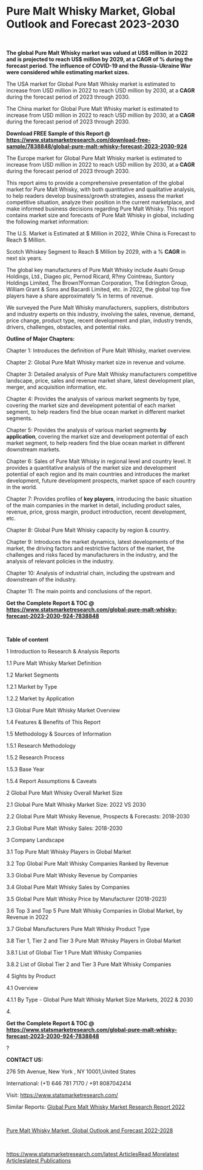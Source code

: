 <h1>Pure Malt Whisky Market, Global Outlook and Forecast 2023-2030</h1><br/><p><strong>The global Pure Malt Whisky market was valued at US$ million in 2022 and is projected to reach US$ million by 2029, at a <strong>CAGR</strong> of % during the forecast period. The influence of COVID-19 and the Russia-Ukraine War were considered while estimating market sizes.</strong></p>
 
 
 
 <p>The USA market for Global Pure Malt Whisky market is estimated to increase from USD million in 2022 to reach USD million by 2030, at a <strong>CAGR</strong> during the forecast period of 2023 through 2030.</p>
 
 
 
 <p>The China market for Global Pure Malt Whisky market is estimated to increase from USD million in 2022 to reach USD million by 2030, at a <strong>CAGR</strong> during the forecast period of 2023 through 2030.</p>
 
 
 
 <p><strong>Download FREE Sample of this Report @ <a href="https://www.statsmarketresearch.com/download-free-sample/7838848/global-pure-malt-whisky-forecast-2023-2030-924">https://www.statsmarketresearch.com/download-free-sample/7838848/global-pure-malt-whisky-forecast-2023-2030-924</a></strong></p>
 
 
 
 <p>The Europe market for Global Pure Malt Whisky market is estimated to increase from USD million in 2022 to reach USD million by 2030, at a <strong>CAGR</strong> during the forecast period of 2023 through 2030.</p>
 
 
 
 <p>This report aims to provide a comprehensive presentation of the global market for Pure Malt Whisky, with both quantitative and qualitative analysis, to help readers develop business/growth strategies, assess the market competitive situation, analyze their position in the current marketplace, and make informed business decisions regarding Pure Malt Whisky. This report contains market size and forecasts of Pure Malt Whisky in global, including the following market information:</p>
 
 
 
 <p>The U.S. Market is Estimated at $ Million in 2022, While China is Forecast to Reach $ Million.</p>
 
 
 
 <p>Scotch Whiskey Segment to Reach $ Million by 2029, with a % <strong>CAGR</strong> in next six years.</p>
 
 
 
 <p>The global key manufacturers of Pure Malt Whisky include Asahi Group Holdings, Ltd., Diageo plc, Pernod Ricard, R?my Cointreau, Suntory Holdings Limited, The Brown?Forman Corporation, The Edrington Group, William Grant & Sons and Bacardi Limited, etc. in 2022, the global top five players have a share approximately % in terms of revenue.</p>
 
 
 
 <p>We surveyed the Pure Malt Whisky manufacturers, suppliers, distributors and industry experts on this industry, involving the sales, revenue, demand, price change, product type, recent development and plan, industry trends, drivers, challenges, obstacles, and potential risks.</p>
 
 
 
 <p><strong>Outline of Major Chapters:</strong></p>
 
 
 
 <p>Chapter 1: Introduces the definition of Pure Malt Whisky, market overview.</p>
 
 
 
 <p>Chapter 2: Global Pure Malt Whisky market size in revenue and volume.</p>
 
 
 
 <p>Chapter 3: Detailed analysis of Pure Malt Whisky manufacturers competitive landscape, price, sales and revenue market share, latest development plan, merger, and acquisition information, etc.</p>
 
 
 
 <p>Chapter 4: Provides the analysis of various market segments by type, covering the market size and development potential of each market segment, to help readers find the blue ocean market in different market segments.</p>
 
 
 
 <p>Chapter 5: Provides the analysis of various market segments <strong>by application</strong>, covering the market size and development potential of each market segment, to help readers find the blue ocean market in different downstream markets.</p>
 
 
 
 <p>Chapter 6: Sales of Pure Malt Whisky in regional level and country level. It provides a quantitative analysis of the market size and development potential of each region and its main countries and introduces the market development, future development prospects, market space of each country in the world.</p>
 
 
 
 <p>Chapter 7: Provides profiles of <strong>key players</strong>, introducing the basic situation of the main companies in the market in detail, including product sales, revenue, price, gross margin, product introduction, recent development, etc.</p>
 
 
 
 <p>Chapter 8: Global Pure Malt Whisky capacity by region & country.</p>
 
 
 
 <p>Chapter 9: Introduces the market dynamics, latest developments of the market, the driving factors and restrictive factors of the market, the challenges and risks faced by manufacturers in the industry, and the analysis of relevant policies in the industry.</p>
 
 
 
 <p>Chapter 10: Analysis of industrial chain, including the upstream and downstream of the industry.</p>
 
 
 
 <p>Chapter 11: The main points and conclusions of the report.</p>
 
 
 
 <div><b>Get the Complete Report & TOC @ <a href="https://www.statsmarketresearch.com/global-pure-malt-whisky-forecast-2023-2030-924-7838848">https://www.statsmarketresearch.com/global-pure-malt-whisky-forecast-2023-2030-924-7838848</a></b></div>
 
 
 
 <p><br />
 
 <b>Table of content</b></p>
 
 
 
 <p>1 Introduction to Research & Analysis Reports<br />
 
 1.1 Pure Malt Whisky Market Definition<br />
 
 1.2 Market Segments<br />
 
 1.2.1 Market by Type<br />
 
 1.2.2 Market by Application<br />
 
 1.3 Global Pure Malt Whisky Market Overview<br />
 
 1.4 Features & Benefits of This Report<br />
 
 1.5 Methodology & Sources of Information<br />
 
 1.5.1 Research Methodology<br />
 
 1.5.2 Research Process<br />
 
 1.5.3 Base Year<br />
 
 1.5.4 Report Assumptions & Caveats<br />
 
 2 Global Pure Malt Whisky Overall Market Size<br />
 
 2.1 Global Pure Malt Whisky Market Size: 2022 VS 2030<br />
 
 2.2 Global Pure Malt Whisky Revenue, Prospects & Forecasts: 2018-2030<br />
 
 2.3 Global Pure Malt Whisky Sales: 2018-2030<br />
 
 3 Company Landscape<br />
 
 3.1 Top Pure Malt Whisky Players in Global Market<br />
 
 3.2 Top Global Pure Malt Whisky Companies Ranked by Revenue<br />
 
 3.3 Global Pure Malt Whisky Revenue by Companies<br />
 
 3.4 Global Pure Malt Whisky Sales by Companies<br />
 
 3.5 Global Pure Malt Whisky Price by Manufacturer (2018-2023)<br />
 
 3.6 Top 3 and Top 5 Pure Malt Whisky Companies in Global Market, by Revenue in 2022<br />
 
 3.7 Global Manufacturers Pure Malt Whisky Product Type<br />
 
 3.8 Tier 1, Tier 2 and Tier 3 Pure Malt Whisky Players in Global Market<br />
 
 3.8.1 List of Global Tier 1 Pure Malt Whisky Companies<br />
 
 3.8.2 List of Global Tier 2 and Tier 3 Pure Malt Whisky Companies<br />
 
 4 Sights by Product<br />
 
 4.1 Overview<br />
 
 4.1.1 By Type - Global Pure Malt Whisky Market Size Markets, 2022 & 2030<br />
 
 4.</p>
 
 
 
 <div><b>Get the Complete Report & TOC @ <a href="https://www.statsmarketresearch.com/global-pure-malt-whisky-forecast-2023-2030-924-7838848">https://www.statsmarketresearch.com/global-pure-malt-whisky-forecast-2023-2030-924-7838848</a></b></div>
 
 
 
 <p>? </p>
 
 
 
 <p><b>CONTACT US:</b><br />
 
 276 5th Avenue, New York , NY 10001,United States<br />
 
 International: (+1) 646 781 7170 / +91 8087042414<br />
 
 Visit: <a href="https://www.statsmarketresearch.com/">https://www.statsmarketresearch.com/</a><br />
 
 Similar Reports: <a href="https://www.statsmarketresearch.com/global-pure-malt-whisky-forecast-2023-2030-924-7838848">Global Pure Malt Whisky Market Research Report 2022</a><br />
 
 <br />
 
 <a href="https://www.statsmarketresearch.com/global-pure-malt-whisky-forecast-2023-2030-924-7838848">Pure Malt Whisky Market, Global Outlook and Forecast 2022-2028</a><br />
 
 <br />
 
 <a href="https://gyeongbokgung.com">https://www.statsmarketresearch.com/</a><a href="https://hallyeomaritime.com">latest Articles</a><a href="https://jingwansa.com">Read More</a><a href="https://nguoiviet.jp/">latest Articles</a><a href="https://www.intelmarketresearch.com/">latest Publications</a></p>